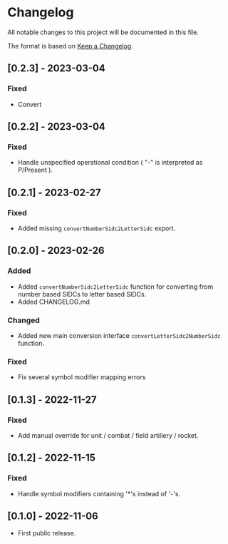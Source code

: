 # Changelog

All notable changes to this project will be documented in this file.

The format is based on [Keep a Changelog](https://keepachangelog.com/en/1.0.0/).

## [0.2.3] - 2023-03-04

### Fixed

- Convert

## [0.2.2] - 2023-03-04

### Fixed

- Handle unspecified operational condition ( "-" is interpreted as P/Present ).

## [0.2.1] - 2023-02-27

### Fixed

- Added missing `convertNumberSidc2LetterSidc` export.

## [0.2.0] - 2023-02-26

### Added

- Added `convertNumberSidc2LetterSidc` function for converting from number based SIDCs to letter based SIDCs.
- Added CHANGELOG.md

### Changed

- Added new main conversion interface `convertLetterSidc2NumberSidc` function.

### Fixed

- Fix several symbol modifier mapping errors

## [0.1.3] - 2022-11-27

### Fixed

- Add manual override for unit / combat / field artillery / rocket.

## [0.1.2] - 2022-11-15

### Fixed

- Handle symbol modifiers containing '\*'s instead of '-'s.

## [0.1.0] - 2022-11-06

- First public release.
